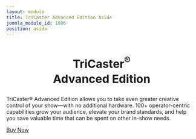 ```yaml
---
layout: module
title: TriCaster Advanced Edition Aside
joomla_module_id: 1006
position: aside
---
```

<!-- Module: TriCaster Advanced Edition Aside -->
<h2 style="font-size: 30px; line-height: 40px; text-align: center;">TriCaster<sup>®</sup><br /> Advanced Edition</h2>
<p>TriCaster® Advanced Edition allows you to take even greater creative control of your show—with no additional hardware. 100+ operator-centric capabilities grow your audience, elevate your brand standards, and help you save valuable time that can be spent on other in-show needs.</p>
<p class="cta-container"><a href="https://store.newtek.com/tcae.html" target="_blank" class="cta-blue cta-small align-center block">Buy Now</a>
</p>
<!--<h2 style="font-size: 30px; padding-top: 2em;">Resources</h2>
<ul>
	<li style="margin-left: 1em;"><a href="#">Remote Caller Guide</a></li>
	<li style="margin-left: 1em;"><a href="#">Advanced Network Tips</a></li>
	<li style="margin-left: 1em;"><a href="#">Talkshow Workflow Diagram</a></li>
</ul>-->
